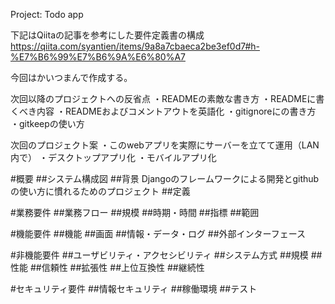 Project: Todo app

下記はQiitaの記事を参考にした要件定義書の構成
https://qiita.com/syantien/items/9a8a7cbaeca2be3ef0d7#h-%E7%B6%99%E7%B6%9A%E6%80%A7

今回はかいつまんで作成する。

次回以降のプロジェクトへの反省点
・READMEの素敵な書き方
・READMEに書くべき内容
・READMEおよびコメントアウトを英語化
・gitignoreにの書き方
・gitkeepの使い方

次回のプロジェクト案
・このwebアプリを実際にサーバーを立てて運用（LAN内で）
・デスクトップアプリ化
・モバイルアプリ化

#概要
##システム構成図
##背景
    Djangoのフレームワークによる開発とgithubの使い方に慣れるためのプロジェクト
##定義

#業務要件
##業務フロー
##規模
##時期・時間
##指標
##範囲

#機能要件
##機能
##画面
##情報・データ・ログ
##外部インターフェース

#非機能要件
##ユーザビリティ・アクセシビリティ
##システム方式
##規模
##性能
##信頼性
##拡張性
##上位互換性
##継続性

#セキュリティ要件
##情報セキュリティ
##稼働環境
##テスト